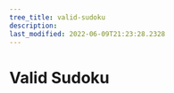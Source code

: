 ```yaml
---
tree_title: valid-sudoku
description: 
last_modified: 2022-06-09T21:23:28.2328
---
```


# Valid Sudoku
